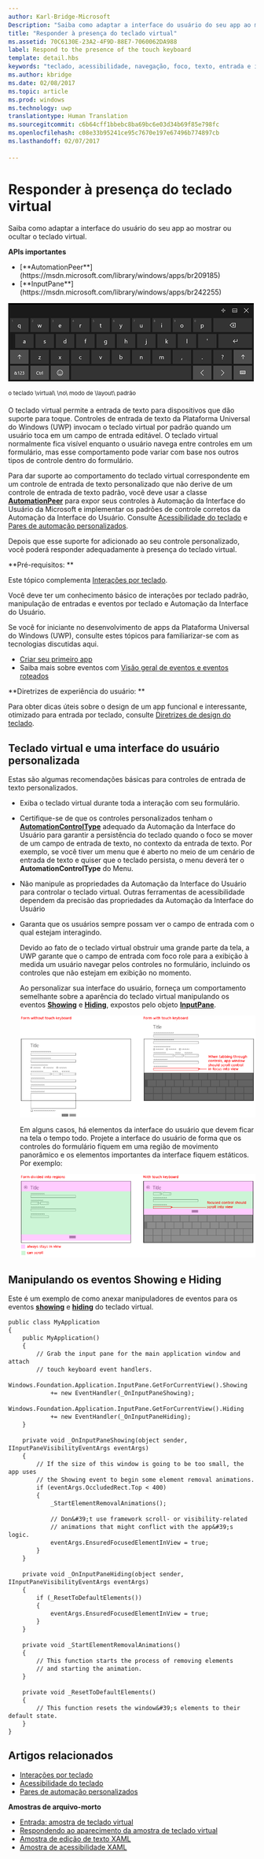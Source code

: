 ```yaml
---
author: Karl-Bridge-Microsoft
Description: "Saiba como adaptar a interface do usuário do seu app ao mostrar ou ocultar o teclado virtual."
title: "Responder à presença do teclado virtual"
ms.assetid: 70C6130E-23A2-4F9D-88E7-7060062DA988
label: Respond to the presence of the touch keyboard
template: detail.hbs
keywords: "teclado, acessibilidade, navegação, foco, texto, entrada e interação do usuário"
ms.author: kbridge
ms.date: 02/08/2017
ms.topic: article
ms.prod: windows
ms.technology: uwp
translationtype: Human Translation
ms.sourcegitcommit: c6b64cff1bbebc8ba69bc6e03d34b69f85e798fc
ms.openlocfilehash: c08e33b95241ce95c7670e197e67496b774897cb
ms.lasthandoff: 02/07/2017

---
```


# <a name="respond-to-the-presence-of-the-touch-keyboard"></a>Responder à presença do teclado virtual
<link rel="stylesheet" href="https://az835927.vo.msecnd.net/sites/uwp/Resources/css/custom.css">

Saiba como adaptar a interface do usuário do seu app ao mostrar ou ocultar o teclado virtual.

<div class="important-apis" >
<b>APIs importantes</b><br/>
<ul>
<li>[**AutomationPeer**](https://msdn.microsoft.com/library/windows/apps/br209185)</li>
<li>[**InputPane**](https://msdn.microsoft.com/library/windows/apps/br242255)</li>
</ul>
</div> 



![o teclado virtual no modo de layout padrão](images/touchkeyboard-standard.png)

<sup>o teclado \\virtual\\ \\no\\ modo de \\layout\\ padrão</sup>

O teclado virtual permite a entrada de texto para dispositivos que dão suporte para toque. Controles de entrada de texto da Plataforma Universal do Windows (UWP) invocam o teclado virtual por padrão quando um usuário toca em um campo de entrada editável. O teclado virtual normalmente fica visível enquanto o usuário navega entre controles em um formulário, mas esse comportamento pode variar com base nos outros tipos de controle dentro do formulário.

Para dar suporte ao comportamento do teclado virtual correspondente em um controle de entrada de texto personalizado que não derive de um controle de entrada de texto padrão, você deve usar a classe [**AutomationPeer**](https://msdn.microsoft.com/library/windows/apps/br209185) para expor seus controles à Automação da Interface do Usuário da Microsoft e implementar os padrões de controle corretos da Automação da Interface do Usuário. Consulte [Acessibilidade do teclado](https://msdn.microsoft.com/library/windows/apps/mt244347) e [Pares de automação personalizados](https://msdn.microsoft.com/library/windows/apps/mt297667).

Depois que esse suporte for adicionado ao seu controle personalizado, você poderá responder adequadamente à presença do teclado virtual.

**Pré-requisitos:  **

Este tópico complementa [Interações por teclado](keyboard-interactions.md).

Você deve ter um conhecimento básico de interações por teclado padrão, manipulação de entradas e eventos por teclado e Automação da Interface do Usuário.

Se você for iniciante no desenvolvimento de apps da Plataforma Universal do Windows (UWP), consulte estes tópicos para familiarizar-se com as tecnologias discutidas aqui.

-   [Criar seu primeiro app](https://msdn.microsoft.com/library/windows/apps/bg124288)
-   Saiba mais sobre eventos com [Visão geral de eventos e eventos roteados](https://msdn.microsoft.com/library/windows/apps/mt185584)

**Diretrizes de experiência do usuário:  **

Para obter dicas úteis sobre o design de um app funcional e interessante, otimizado para entrada por teclado, consulte [Diretrizes de design do teclado](https://msdn.microsoft.com/library/windows/apps/hh972345).

## <a name="touch-keyboard-and-a-custom-ui"></a>Teclado virtual e uma interface do usuário personalizada


Estas são algumas recomendações básicas para controles de entrada de texto personalizados.

-   Exiba o teclado virtual durante toda a interação com seu formulário.

-   Certifique-se de que os controles personalizados tenham o [**AutomationControlType**](https://msdn.microsoft.com/library/windows/apps/br209182) adequado da Automação da Interface do Usuário para garantir a persistência do teclado quando o foco se mover de um campo de entrada de texto, no contexto da entrada de texto. Por exemplo, se você tiver um menu que é aberto no meio de um cenário de entrada de texto e quiser que o teclado persista, o menu deverá ter o **AutomationControlType** do Menu.

-   Não manipule as propriedades da Automação da Interface do Usuário para controlar o teclado virtual. Outras ferramentas de acessibilidade dependem da precisão das propriedades da Automação da Interface do Usuário

-   Garanta que os usuários sempre possam ver o campo de entrada com o qual estejam interagindo.

    Devido ao fato de o teclado virtual obstruir uma grande parte da tela, a UWP garante que o campo de entrada com foco role para a exibição à medida um usuário navegar pelos controles no formulário, incluindo os controles que não estejam em exibição no momento.

    Ao personalizar sua interface do usuário, forneça um comportamento semelhante sobre a aparência do teclado virtual manipulando os eventos [**Showing**](https://msdn.microsoft.com/library/windows/apps/br242262) e [**Hiding**](https://msdn.microsoft.com/library/windows/apps/br242260), expostos pelo objeto [**InputPane**](https://msdn.microsoft.com/library/windows/apps/br242255).

    ![um formulário com e sem o teclado virtual em exibição](images/touch-keyboard-pan1.png)

    Em alguns casos, há elementos da interface do usuário que devem ficar na tela o tempo todo. Projete a interface do usuário de forma que os controles do formulário fiquem em uma região de movimento panorâmico e os elementos importantes da interface fiquem estáticos. Por exemplo:

    ![um formulário que contém áreas que devem ser sempre exibidas](images/touch-keyboard-pan2.png)

## <a name="handling-the-showing-and-hiding-events"></a>Manipulando os eventos Showing e Hiding


Este é um exemplo de como anexar manipuladores de eventos para os eventos [**showing**](https://msdn.microsoft.com/library/windows/apps/br242262) e [**hiding**](https://msdn.microsoft.com/library/windows/apps/br242260) do teclado virtual.

```CSharp
public class MyApplication
{
    public MyApplication()
    {
        // Grab the input pane for the main application window and attach
        // touch keyboard event handlers.
        Windows.Foundation.Application.InputPane.GetForCurrentView().Showing  
            += new EventHandler(_OnInputPaneShowing);
        Windows.Foundation.Application.InputPane.GetForCurrentView().Hiding 
            += new EventHandler(_OnInputPaneHiding);
    }

    private void _OnInputPaneShowing(object sender, IInputPaneVisibilityEventArgs eventArgs)
    {
        // If the size of this window is going to be too small, the app uses 
        // the Showing event to begin some element removal animations.
        if (eventArgs.OccludedRect.Top < 400)
        {
            _StartElementRemovalAnimations();

            // Don&#39;t use framework scroll- or visibility-related 
            // animations that might conflict with the app&#39;s logic.
            eventArgs.EnsuredFocusedElementInView = true; 
        }
    }

    private void _OnInputPaneHiding(object sender, IInputPaneVisibilityEventArgs eventArgs)
    {
        if (_ResetToDefaultElements())
        {
            eventArgs.EnsuredFocusedElementInView = true; 
        }
    }

    private void _StartElementRemovalAnimations()
    {
        // This function starts the process of removing elements 
        // and starting the animation.
    }

    private void _ResetToDefaultElements()
    {
        // This function resets the window&#39;s elements to their default state.
    }
}
```

## <a name="related-articles"></a>Artigos relacionados

* [Interações por teclado](keyboard-interactions.md)
* [Acessibilidade do teclado](https://msdn.microsoft.com/library/windows/apps/mt244347)
* [Pares de automação personalizados](https://msdn.microsoft.com/library/windows/apps/mt297667)


**Amostras de arquivo-morto**
* [Entrada: amostra de teclado virtual](http://go.microsoft.com/fwlink/p/?linkid=246019)
* [Respondendo ao aparecimento da amostra de teclado virtual](http://go.microsoft.com/fwlink/p/?linkid=231633)
* [Amostra de edição de texto XAML](http://go.microsoft.com/fwlink/p/?LinkID=251417)
* [Amostra de acessibilidade XAML](http://go.microsoft.com/fwlink/p/?linkid=238570)
 

 






